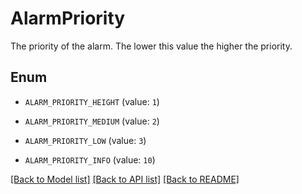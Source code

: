 # AlarmPriority

The priority of the alarm. The lower this value the higher the priority.

## Enum

* `ALARM_PRIORITY_HEIGHT` (value: `1`)

* `ALARM_PRIORITY_MEDIUM` (value: `2`)

* `ALARM_PRIORITY_LOW` (value: `3`)

* `ALARM_PRIORITY_INFO` (value: `10`)

[[Back to Model list]](../README.md#documentation-for-models) [[Back to API list]](../README.md#documentation-for-api-endpoints) [[Back to README]](../README.md)


